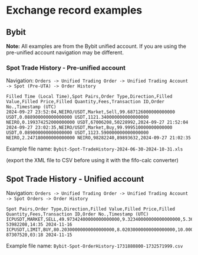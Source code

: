 # Exchange record examples

## Bybit

**Note:** All examples are from the Bybit unified account. If you are using the pre-unified account
navigation may be different.

### Spot Trade History - Pre-unified account

Navigation:
`Orders -> Unified Trading Order -> Unified Trading Account -> Spot (Pre-UTA) -> Order History`

```
Filled Time (Local Time),Spot Pairs,Order Type,Direction,Filled Value,Filled Price,Filled Quantity,Fees,Transaction ID,Order No.,Timestamp (UTC)
2024-09-27 23:52:04,NEIRO/USDT,Market,Sell,99.687126000000000000 USDT,0.088900000000000000 USDT,1121.340000000000000000 NEIRO,0.199374252000000000 USDT,67006208,50228992,2024-09-27 21:52:04
2024-09-27 23:02:35,NEIRO/USDT,Market,Buy,99.999510000000000000 USDT,0.089000000000000000 USDT,1123.590000000000000000 NEIRO,2.247180000000000000 NEIRO,98282240,89893632,2024-09-27 21:02:35
```

Example file name: `Bybit-Spot-TradeHistory-2024-06-30-2024-10-31.xls`

(export the XML file to CSV before using it with the fifo-calc converter)

## Spot Trade History - Unified account

Navigation:
`Orders -> Unified Trading Order -> Unified Trading Account -> Spot Orders -> Order History`

```
Spot Pairs,Order Type,Direction,Filled Value,Filled Price,Filled Quantity,Fees,Transaction ID,Order No.,Timestamp (UTC)
ICPUSDT,MARKET,SELL,49.97342400000000000000,9.32340000000000000000,5.36000000000000000000,0.04997342400000000000,2200000000355489633, 53982208,14:35 2024-11-16
ICPUSDT,LIMIT,BUY,80.20300000000000000000,8.02030000000000000000,10.00000000000000000000,0.01000000000000000000,2200000000351556764, 87307520,03:18 2024-11-15
```

Example file name: `Bybit-Spot-OrderHistory-1731880800-1732571999.csv`

